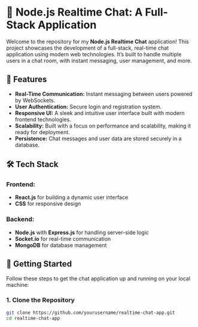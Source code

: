 # 🚀 Node.js Realtime Chat: A Full-Stack Application

Welcome to the repository for my **Node.js Realtime Chat** application! This project showcases the development of a full-stack, real-time chat application using modern web technologies. It’s built to handle multiple users in a chat room, with instant messaging, user management, and more.

## 🎯 Features

- **Real-Time Communication:** Instant messaging between users powered by WebSockets.
- **User Authentication:** Secure login and registration system.
- **Responsive UI:** A sleek and intuitive user interface built with modern frontend technologies.
- **Scalability:** Built with a focus on performance and scalability, making it ready for deployment.
- **Persistence:** Chat messages and user data are stored securely in a database.

## 🛠️ Tech Stack

### Frontend:

- **React.js** for building a dynamic user interface
- **CSS** for responsive design

### Backend:

- **Node.js** with **Express.js** for handling server-side logic
- **Socket.io** for real-time communication
- **MongoDB** for database management

## 🚀 Getting Started

Follow these steps to get the chat application up and running on your local machine:

### 1. Clone the Repository

```bash
git clone https://github.com/yourusername/realtime-chat-app.git
cd realtime-chat-app

